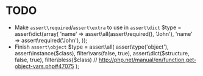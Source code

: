 TODO
====

* Make `assert\required`/`assert\extra` to use in `assert\dict`
      $type = assert\dict(array(
          'name' => assert\all(assert\required(), 'John'),
          'name' => assert\required('John'),
      ));
* Finish `assert\object`
      $type = assert\all(
          assert\type('object'),
          assert\instance($class),
          filter\vars(false, true),
          assert\dict($structure, false, true),
          filter\bless($class) // http://php.net/manual/en/function.get-object-vars.php#47075
      );

